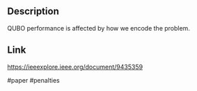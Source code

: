 ## Description
QUBO performance is affected by how we encode the problem.

## Link
https://ieeexplore.ieee.org/document/9435359

#paper #penalties